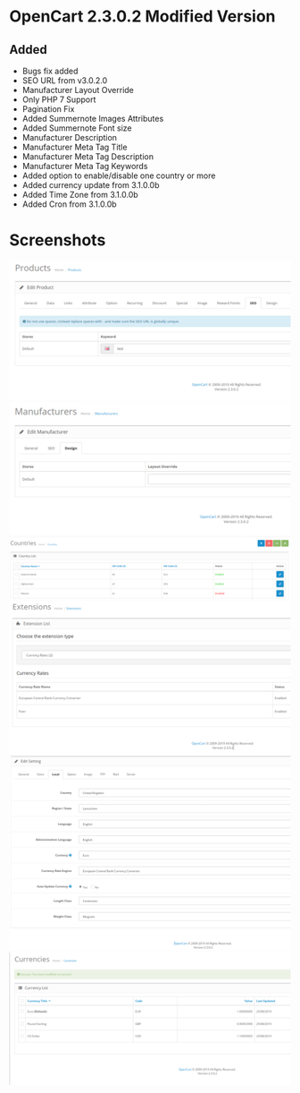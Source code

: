 # OpenCart 2.3.0.2 Modified Version

## Added

- Bugs fix added
- SEO URL from v3.0.2.0
- Manufacturer Layout Override
- Only PHP 7 Support
- Pagination Fix
- Added Summernote Images Attributes
- Added Summernote Font size
- Manufacturer Description
- Manufacturer Meta Tag Title
- Manufacturer Meta Tag Description
- Manufacturer Meta Tag Keywords
- Added option to enable/disable one country or more
- Added currency update from 3.1.0.0b
- Added Time Zone from 3.1.0.0b
- Added Cron from 3.1.0.0b

# Screenshots

![](screenshots/seo_url_v3.png)
![](screenshots/manufacturer_layout_override.png)
![](screenshots/enable_disable_country.png)
![](screenshots/currency.png)
![](screenshots/currency_settings.png)
![](screenshots/currency_value.png)

